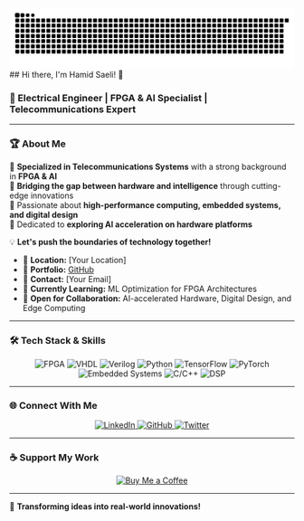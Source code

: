 <img align="center" src="https://raw.githubusercontent.com/imrrobat/imrrobat/d1b244e170d2b75fdda3efd499eaaf163f7a617c/images/github-contribution-grid-snake.svg" />
## Hi there, I'm Hamid Saeli! 👋

### 🚀 Electrical Engineer | FPGA & AI Specialist | Telecommunications Expert

---

### 🏆 About Me

🔹 **Specialized in Telecommunications Systems** with a strong background in **FPGA & AI**  
🔹 **Bridging the gap between hardware and intelligence** through cutting-edge innovations  
🔹 Passionate about **high-performance computing, embedded systems, and digital design**  
🔹 Dedicated to **exploring AI acceleration on hardware platforms**  

💡 **Let's push the boundaries of technology together!**

- 📍 **Location:** [Your Location]
- 📂 **Portfolio:** [GitHub](https://github.com/yourprofile)
- 📩 **Contact:** [Your Email]
- 🚀 **Currently Learning:** ML Optimization for FPGA Architectures
- 🤝 **Open for Collaboration:** AI-accelerated Hardware, Digital Design, and Edge Computing

---

### 🛠️ Tech Stack & Skills

<p align="center">
    <img src="https://img.shields.io/badge/FPGA-00979D?style=for-the-badge&logo=fpga&logoColor=white" alt="FPGA" />
    <img src="https://img.shields.io/badge/VHDL-00427E?style=for-the-badge&logo=vhdl&logoColor=white" alt="VHDL" />
    <img src="https://img.shields.io/badge/Verilog-8A2BE2?style=for-the-badge&logo=verilog&logoColor=white" alt="Verilog" />
    <img src="https://img.shields.io/badge/Python-FFD43B?style=for-the-badge&logo=python&logoColor=darkgreen" alt="Python" />
    <img src="https://img.shields.io/badge/TensorFlow-FF6F00?style=for-the-badge&logo=tensorflow&logoColor=white" alt="TensorFlow" />
    <img src="https://img.shields.io/badge/PyTorch-EE4C2C?style=for-the-badge&logo=pytorch&logoColor=white" alt="PyTorch" />
    <img src="https://img.shields.io/badge/Embedded_Systems-0078D7?style=for-the-badge&logo=embedded&logoColor=white" alt="Embedded Systems" />
    <img src="https://img.shields.io/badge/C/C++-00599C?style=for-the-badge&logo=c%2B%2B&logoColor=white" alt="C/C++" />
    <img src="https://img.shields.io/badge/Digital_Signal_Processing-228B22?style=for-the-badge&logo=dsp&logoColor=white" alt="DSP" />
</p>

---

### 🌐 Connect With Me

<p align="center">
    <a href="https://linkedin.com/in/yourprofile" target="_blank" rel="noreferrer">
        <img src="https://img.shields.io/badge/LinkedIn-0077B5?style=for-the-badge&logo=linkedin&logoColor=white" alt="LinkedIn" />
    </a>
    <a href="https://github.com/yourprofile" target="_blank" rel="noreferrer">
        <img src="https://img.shields.io/badge/GitHub-181717?style=for-the-badge&logo=github&logoColor=white" alt="GitHub" />
    </a>
    <a href="https://twitter.com/yourprofile" target="_blank" rel="noreferrer">
        <img src="https://img.shields.io/badge/Twitter-1DA1F2?style=for-the-badge&logo=twitter&logoColor=white" alt="Twitter" />
    </a>
</p>

---

### ☕ Support My Work

<p align="center">
    <a href="https://www.buymeacoffee.com/yourprofile">
        <img src="https://cdn.buymeacoffee.com/buttons/v2/default-yellow.png" width="200" alt="Buy Me a Coffee" />
    </a>
</p>

---

🚀 **Transforming ideas into real-world innovations!**

